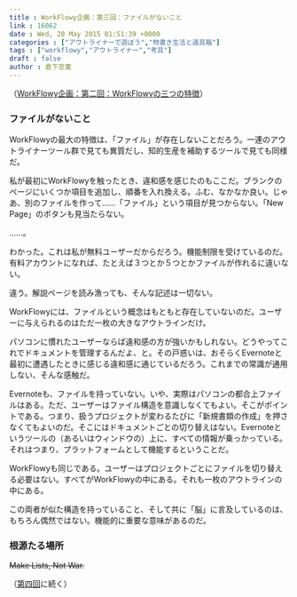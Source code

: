 ```yaml
---
title : WorkFlowy企画：第三回：ファイルがないこと
link : 16062
date : Wed, 20 May 2015 01:51:39 +0000
categories : ["アウトライナーで遊ぼう","物書き生活と道具箱"]
tags : ["workflowy","アウトライナー","考具"]
draft : false
author : 倉下忠憲
---
```


（<a href="https://rashita.net/blog/?p=16057" target="_blank">WorkFlowy企画：第二回：WorkFlowyの三つの特徴</a>）

<H3>ファイルがないこと</H3>

WorkFlowyの最大の特徴は、「ファイル」が存在しないことだろう。一連のアウトライナーツール群で見ても異質だし、知的生産を補助するツールで見ても同様だ。

私が最初にWorkFlowyを触ったとき、違和感を感じたのもここだ。ブランクのページにいくつか項目を追加し、順番を入れ換える。ふむ、なかなか良い。じゃあ、別のファイルを作って……「ファイル」という項目が見つからない。「New Page」のボタンも見当たらない。

……。

わかった。これは私が無料ユーザーだからだろう。機能制限を受けているのだ。有料アカウントになれば、たとえば３つとか５つとかファイルが作れるに違いない。

違う。解説ページを読み漁っても、そんな記述は一切ない。

WorkFlowyには、ファイルという概念はもともと存在していないのだ。ユーザーに与えられるのはただ一枚の大きなアウトラインだけ。

パソコンに慣れたユーザーならば違和感の方が強いかもしれない。どうやってこれでドキュメントを管理するんだよ、と。その戸惑いは、おそらくEvernoteと最初に遭遇したときに感じる違和感に通じているだろう。これまでの常識が通用しない、そんな感触だ。

Evernoteも、ファイルを持っていない。いや、実際はパソコンの都合上ファイルはある。ただ、ユーザーはファイル構造を意識しなくてもよい。そこがポイントである。つまり、扱うプロジェクトが変わるたびに「新規書類の作成」を押さなくてもよいのだ。そこにはドキュメントごとの切り替えはない。Evernoteというツールの（あるいはウィンドウの）上に、すべての情報が乗っかっている。それはつまり、プラットフォームとして機能するということだ。

WorkFlowyも同じである。ユーザーはプロジェクトごとにファイルを切り替える必要はない。すべてがWorkFlowyの中にある。それも一枚のアウトラインの中にある。

この両者が似た構造を持っていること、そして共に「脳」に言及しているのは、もちろん偶然ではない。機能的に重要な意味があるのだ。

<H3>根源たる場所</H3>
<del datetime="2015-05-21T04:40:06+00:00">Make Lists, Not War.</del>

（<a href="https://rashita.net/blog/?p=16067" target="_blank">第四回</a>に続く）